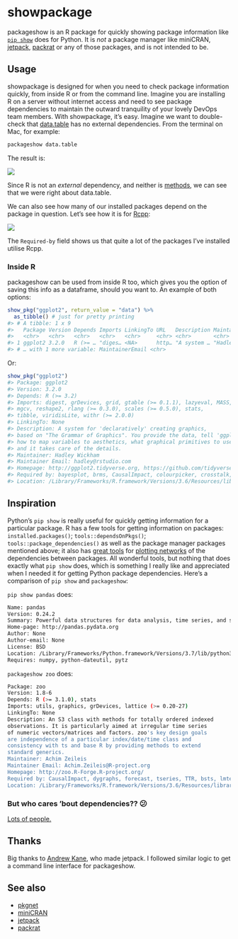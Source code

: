 
<!-- README.md is generated from README.Rmd. Please edit that file -->

# showpackage

<!-- badges: start -->

<!-- badges: end -->

packageshow is an R package for quickly showing package information like
[`pip show`](https://pip.pypa.io/en/stable/reference/pip_show/) does for
Python. It is *not* a package manager like miniCRAN,
[jetpack](https://github.com/ankane/jetpack),
[packrat](https://rstudio.github.io/packrat/) or any of those packages,
and is not intended to be.

## Usage

showpackage is designed for when you need to check package information
quickly, from inside R or from the command line. Imagine you are
installing R on a server without internet access and need to see package
dependencies to maintain the outward tranquility of your lovely DevOps
team members. With showpackage, it’s easy. Imagine we want to
double-check that [data.table](https://github.com/Rdatatable/data.table)
has no external dependencies. From the terminal on Mac, for example:

``` bash
packageshow data.table
```

The result is:

![](https://i.imgur.com/GbGx5dM.png)

Since R is not an *external* dependency, and neither is
[methods](https://stat.ethz.ch/R-manual/R-devel/library/methods/html/methods-package.html),
we can see that we were right about data.table.

We can also see how many of our installed packages depend on the package
in question. Let’s see how it is for
[Rcpp](https://cran.r-project.org/web/packages/Rcpp/index.html):

![](https://i.imgur.com/pGI9GOO.png)

The `Required-by` field shows us that quite a lot of the packages I’ve
installed utilise Rcpp.

### Inside R

packageshow can be used from inside R too, which gives you the option of
saving this info as a dataframe, should you want to. An example of both
options:

``` r
show_pkg("ggplot2", return_value = "data") %>% 
  as_tibble() # just for pretty printing
#> # A tibble: 1 x 9
#>   Package Version Depends Imports LinkingTo URL   Description Maintainer
#>   <chr>   <chr>   <chr>   <chr>   <chr>     <chr> <chr>       <chr>     
#> 1 ggplot2 3.2.0   R (>= … "diges… <NA>      http… "A system … "Hadley W…
#> # … with 1 more variable: MaintainerEmail <chr>
```

Or:

``` r
show_pkg("ggplot2")
#> Package: ggplot2
#> Version: 3.2.0
#> Depends: R (>= 3.2)
#> Imports: digest, grDevices, grid, gtable (>= 0.1.1), lazyeval, MASS,
#> mgcv, reshape2, rlang (>= 0.3.0), scales (>= 0.5.0), stats,
#> tibble, viridisLite, withr (>= 2.0.0)
#> LinkingTo: None
#> Description: A system for 'declaratively' creating graphics,
#> based on "The Grammar of Graphics". You provide the data, tell 'ggplot2'
#> how to map variables to aesthetics, what graphical primitives to use,
#> and it takes care of the details.
#> Maintainer: Hadley Wickham 
#> Maintainer Email: hadley@rstudio.com
#> Homepage: http://ggplot2.tidyverse.org, https://github.com/tidyverse/ggplot2
#> Required by: bayesplot, brms, CausalImpact, colourpicker, crosstalk, dlstats, forecast, ggiraph, ggridges, rstanarm, shinystan, tidyverse, viridis, cowplot, gganimate, ggrepel, plotly, rstan
#> Location: /Library/Frameworks/R.framework/Versions/3.6/Resources/library/ggplot2
```

## Inspiration

Python’s `pip show` is really useful for quickly getting information for
a particular package. R has a few tools for getting information on
packages: `installed.packages()`; `tools::dependsOnPkgs()`;
`tools::package_dependencies()` as well as the package manager packages
mentioned above; it also has [great
tools](https://cran.r-project.org/web/packages/pkgnet/vignettes/pkgnet-intro.html)
for [plotting
networks](https://eranraviv.com/r-tips-and-tricks-package-dependencies/)
of the dependencies between packages. All wonderful tools, but nothing
that does exactly what `pip show` does, which is something I really like
and appreciated when I needed it for getting Python package
dependencies. Here’s a comparison of `pip show` and `packageshow`:

`pip show pandas` does:

``` bash
Name: pandas
Version: 0.24.2
Summary: Powerful data structures for data analysis, time series, and statistics
Home-page: http://pandas.pydata.org
Author: None
Author-email: None
License: BSD
Location: /Library/Frameworks/Python.framework/Versions/3.7/lib/python3.7/site-packages
Requires: numpy, python-dateutil, pytz
```

`packageshow zoo` does:

``` bash
Package: zoo
Version: 1.8-6
Depends: R (>= 3.1.0), stats
Imports: utils, graphics, grDevices, lattice (>= 0.20-27)
LinkingTo: None
Description: An S3 class with methods for totally ordered indexed
observations. It is particularly aimed at irregular time series
of numeric vectors/matrices and factors. zoo's key design goals
are independence of a particular index/date/time class and
consistency with ts and base R by providing methods to extend
standard generics.
Maintainer: Achim Zeileis
Maintainer Email: Achim.Zeileis@R-project.org
Homepage: http://zoo.R-Forge.R-project.org/
Required by: CausalImpact, dygraphs, forecast, tseries, TTR, bsts, lmtest, quantmod, xts
Location: /Library/Frameworks/R.framework/Versions/3.6/Resources/library/zoo
```

### But who cares ’bout dependencies?? 😕

[Lots of
people.](http://dirk.eddelbuettel.com/blog/2018/02/28/#017_dependencies)

## Thanks

Big thanks to [Andrew Kane](https://github.com/ankane), who made
jetpack. I followed similar logic to get a command line interface for
packageshow.

## See also

  - [pkgnet](https://cran.r-project.org/web/packages/pkgnet/vignettes/pkgnet-intro.html)
  - [miniCRAN](https://cran.r-project.org/web/packages/miniCRAN/)
  - [jetpack](https://cran.r-project.org/web/packages/jetpack/)
  - [packrat](https://cran.r-project.org/web/packages/packrat/)
